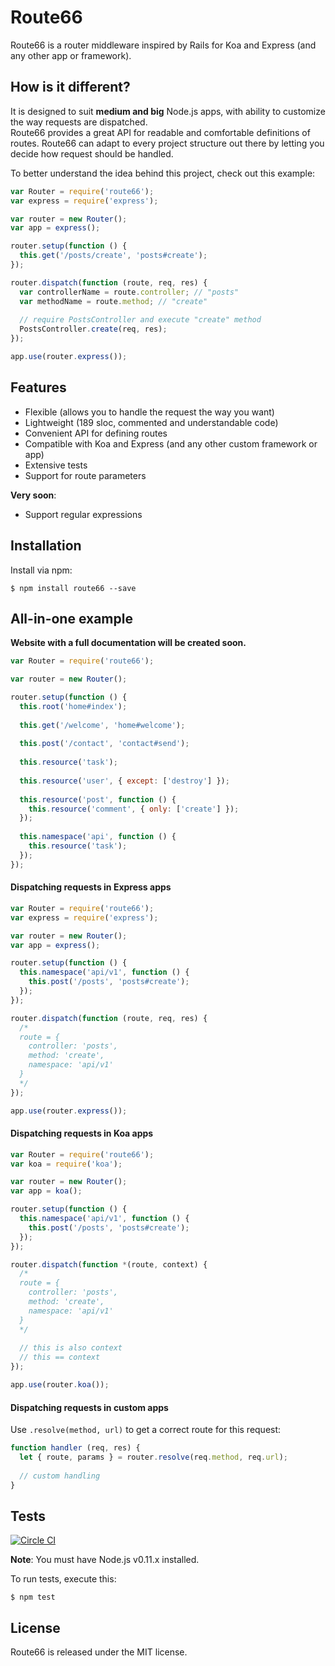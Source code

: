 # Route66

Route66 is a router middleware inspired by Rails for Koa and Express (and any other app or framework).


## How is it different?

It is designed to suit **medium and big** Node.js apps, with ability to customize the way requests are dispatched.  
Route66 provides a great API for readable and comfortable definitions of routes.
Route66 can adapt to every project structure out there by letting you decide how request should be handled.

To better understand the idea behind this project, check out this example:

```javascript
var Router = require('route66');
var express = require('express');

var router = new Router();
var app = express();

router.setup(function () {
  this.get('/posts/create', 'posts#create');
});

router.dispatch(function (route, req, res) {
  var controllerName = route.controller; // "posts"
  var methodName = route.method; // "create"
  
  // require PostsController and execute "create" method
  PostsController.create(req, res);
});

app.use(router.express());
```


## Features

- Flexible (allows you to handle the request the way you want)
- Lightweight (189 sloc, commented and understandable code)
- Convenient API for defining routes
- Compatible with Koa and Express (and any other custom framework or app)
- Extensive tests
- Support for route parameters

**Very soon**:

- Support regular expressions


## Installation

Install via npm:

```
$ npm install route66 --save
```


## All-in-one example

**Website with a full documentation will be created soon.**

```javascript
var Router = require('route66');

var router = new Router();

router.setup(function () {
  this.root('home#index');
  
  this.get('/welcome', 'home#welcome');
  
  this.post('/contact', 'contact#send');
  
  this.resource('task');
  
  this.resource('user', { except: ['destroy'] });
  
  this.resource('post', function () {
    this.resource('comment', { only: ['create'] });
  });
  
  this.namespace('api', function () {
    this.resource('task');
  });
});
```

#### Dispatching requests in Express apps

```javascript
var Router = require('route66');
var express = require('express');

var router = new Router();
var app = express();

router.setup(function () {
  this.namespace('api/v1', function () {
    this.post('/posts', 'posts#create');
  });
});

router.dispatch(function (route, req, res) {
  /*
  route = {
    controller: 'posts',
    method: 'create',
    namespace: 'api/v1'
  }
  */
});

app.use(router.express());
```

#### Dispatching requests in Koa apps

```javascript
var Router = require('route66');
var koa = require('koa');

var router = new Router();
var app = koa();

router.setup(function () {
  this.namespace('api/v1', function () {
    this.post('/posts', 'posts#create');
  });
});

router.dispatch(function *(route, context) {
  /*
  route = {
    controller: 'posts',
    method: 'create',
    namespace: 'api/v1'
  }
  */
  
  // this is also context
  // this == context
});

app.use(router.koa());
```


#### Dispatching requests in custom apps

Use `.resolve(method, url)` to get a correct route for this request:

```javascript
function handler (req, res) {
  let { route, params } = router.resolve(req.method, req.url);
  
  // custom handling
}
```

## Tests

[![Circle CI](https://circleci.com/gh/vdemedes/route66.svg?style=svg)](https://circleci.com/gh/vdemedes/route66)

**Note**: You must have Node.js v0.11.x installed.

To run tests, execute this:

```
$ npm test
```


## License

Route66 is released under the MIT license.
